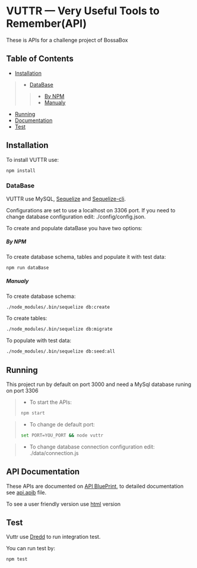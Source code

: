 # VUTTR — Very Useful Tools to Remember(API)

These is APIs for a challenge project of BossaBox

## Table of Contents
- [Installation](#installation)
> - [DataBase](#database)
>> - [By NPM](#by-npm)
>> - [Manualy](#manualy)
- [Running](#running)
- [Documentation](#api-documentation)
- [Test](#test)

## Installation
To install VUTTR use:
```bash
npm install
```

### DataBase
VUTTR use MySQL, [Sequelize](http://docs.sequelizejs.com/) and [Sequelize-cli](https://github.com/sequelize/cli).

Configurations are set to use a localhost on 3306 port. If you need to change database configuration edit: ./config/config.json.

To create and populate dataBase you have two options:

##### By NPM
 To create database schema, tables and populate it with test data:
```bash
npm run dataBase
```

##### Manualy
To create database schema:
```bash
./node_modules/.bin/sequelize db:create
```

To create tables:
```bash
./node_modules/.bin/sequelize db:migrate
```

To populate with test data:
```bash
./node_modules/.bin/sequelize db:seed:all
```

## Running
This project run by default on port 3000 and need a MySql database runing on port 3306

> * To start the APIs:
> ```bash
> npm start
> ```

 > * To change de default port:
 > ```bash
 >set PORT=YOU_PORT && node vuttr
 >```

 > * To change database connection configuration edit: ./data/connection.js

## API Documentation
These APIs are documented on [API BluePrint](https://apiblueprint.org/), to detailed documentation see [api.apib](https://github.com/david-pbarros/vuttrBack/blob/master/doc/api.apib) file.

To see a user friendly version use [html](https://htmlpreview.github.io/?https://github.com/david-pbarros/vuttrBack/blob/master/doc/api.html) version

 ## Test
Vuttr use [Dredd](https://github.com/apiaryio/dredd) to run integration test. 

You can run test by:
```bash
npm test
```
